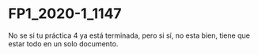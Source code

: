 # FP1_2020-1_1147

No se si tu práctica 4 ya está terminada,
pero si sí, no esta bien, tiene que estar todo
en un solo documento.